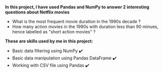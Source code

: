 **In this project, I have used Pandas and NumPy to answer 2 interesting questions about Netflix movies**
- What is the most frequent movie duration in the 1990s decade ?
- How many action movies in the 1990s with duration less than 90 minues, hence labelled as "short action movies" ?

**These are skills used by me in this project:**
- Basic data filtering using NumPy ✔️
- Basic data manipulation using Pandas DataFrame ✔️
- Working with CSV file using Pandas ✔️